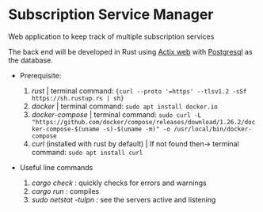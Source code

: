 # Subscription Service Manager
Web application to keep track of multiple subscription services

The back end will be developed in Rust using [Actix web](https://actix.rs/) with [Postgresql](https://www.postgresql.org/) as the database.

- Prerequisite:
  1) _rust_ | terminal command: `{curl --proto '=https' --tlsv1.2 -sSf https://sh.rustup.rs | sh}`
  2) _docker_ | terminal command: `sudo apt install docker.io`
  3) _docker-compose_ | terminal command: `sudo curl -L "https://github.com/docker/compose/releases/download/1.26.2/docker-compose-$(uname -s)-$(uname -m)" -o /usr/local/bin/docker-compose`
  4) _curl_ (installed with rust by default) | If not found then-> terminal command: `sudo apt install curl`

- Useful line commands 
  1) _cargo check_ : quickly checks for errors and warnings
  2) _cargo run_ : compiles
  3) _sudo netstat -tulpn_ : see the servers active and listening
